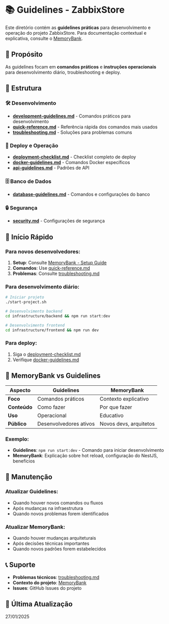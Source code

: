 # 📚 Guidelines - ZabbixStore

Este diretório contém as **guidelines práticas** para desenvolvimento e operação do projeto ZabbixStore. Para documentação contextual e explicativa, consulte o [MemoryBank](../AI/MemoryBank/).

## 🎯 Propósito

As guidelines focam em **comandos práticos** e **instruções operacionais** para desenvolvimento diário, troubleshooting e deploy.

## 📁 Estrutura

### 🛠️ Desenvolvimento
- **[development-guidelines.md](./development-guidelines.md)** - Comandos práticos para desenvolvimento
- **[quick-reference.md](./quick-reference.md)** - Referência rápida dos comandos mais usados
- **[troubleshooting.md](./troubleshooting.md)** - Soluções para problemas comuns

### 🚀 Deploy e Operação
- **[deployment-checklist.md](./deployment-checklist.md)** - Checklist completo de deploy
- **[docker-guidelines.md](./docker-guidelines.md)** - Comandos Docker específicos
- **[api-guidelines.md](./api-guidelines.md)** - Padrões de API

### 🗄️ Banco de Dados
- **[database-guidelines.md](./database-guidelines.md)** - Comandos e configurações do banco

### 🔒 Segurança
- **[security.md](./security.md)** - Configurações de segurança

## 🚀 Início Rápido

### Para novos desenvolvedores:
1. **Setup**: Consulte [MemoryBank - Setup Guide](../AI/MemoryBank/setup-onboarding-guide.md)
2. **Comandos**: Use [quick-reference.md](./quick-reference.md)
3. **Problemas**: Consulte [troubleshooting.md](./troubleshooting.md)

### Para desenvolvimento diário:
```bash
# Iniciar projeto
./start-project.sh

# Desenvolvimento backend
cd infrastructure/backend && npm run start:dev

# Desenvolvimento frontend
cd infrastructure/frontend && npm run dev
```

### Para deploy:
1. Siga o [deployment-checklist.md](./deployment-checklist.md)
2. Verifique [docker-guidelines.md](./docker-guidelines.md)

## 📖 MemoryBank vs Guidelines

| Aspecto | Guidelines | MemoryBank |
|---------|------------|------------|
| **Foco** | Comandos práticos | Contexto explicativo |
| **Conteúdo** | Como fazer | Por que fazer |
| **Uso** | Operacional | Educativo |
| **Público** | Desenvolvedores ativos | Novos devs, arquitetos |

### Exemplo:
- **Guidelines**: `npm run start:dev` - Comando para iniciar desenvolvimento
- **MemoryBank**: Explicação sobre hot reload, configuração do NestJS, benefícios

## 🔄 Manutenção

### Atualizar Guidelines:
- Quando houver novos comandos ou fluxos
- Após mudanças na infraestrutura
- Quando novos problemas forem identificados

### Atualizar MemoryBank:
- Quando houver mudanças arquiteturais
- Após decisões técnicas importantes
- Quando novos padrões forem estabelecidos

## 📞 Suporte

- **Problemas técnicos**: [troubleshooting.md](./troubleshooting.md)
- **Contexto do projeto**: [MemoryBank](../AI/MemoryBank/)
- **Issues**: GitHub Issues do projeto

## 📅 Última Atualização
27/01/2025
